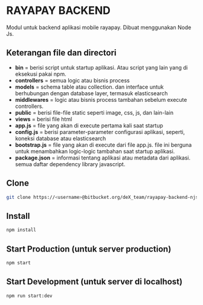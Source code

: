 # RAYAPAY BACKEND #

Modul untuk backend aplikasi mobile rayapay. Dibuat menggunakan Node Js.

## Keterangan file dan directori

- **bin**               = berisi script untuk startup aplikasi. Atau script yang lain yang di eksekusi pakai npm.
- **controllers**       = semua logic atau bisnis process
- **models**            = schema table atau collection. dan interface untuk berhubungan dengan database layer, termasuk elasticsearch
- **middlewares**       = logic atau bisnis process tambahan sebelum execute controllers.
- **public**            = berisi file-file static seperti image, css, js, dan lain-lain
- **views**             = berisi file html
- **app.js**            = file yang akan di execute pertama kali saat startup
- **config.js**         = berisi parameter-parameter configurasi aplikasi, seperti, koneksi database atau elasticsearch
- **bootstrap.js**  = file yang akan di execute dari file app.js. file ini berguna untuk menambahkan logic-logic tambahan saat startup aplikasi.
- **package.json**  = informasi tentang aplikasi atau metadata dari aplikasi. semua daftar dependency library javascript.
## Clone 
```bash
git clone https://<username>@bitbucket.org/deX_team/rayapay-backend-njs.git
```

## Install
```bash
npm install
```

## Start Production (untuk server production)
```bash
npm start
```
## Start Development (untuk server di localhost)
```bash
npm run start:dev
```